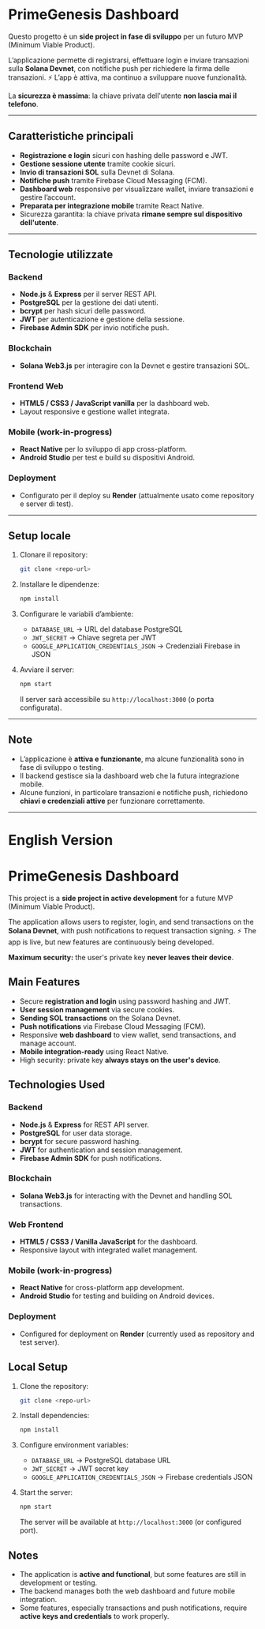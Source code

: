 # PrimeGenesis Dashboard

Questo progetto è un **side project in fase di sviluppo** per un futuro MVP (Minimum Viable Product).

L’applicazione permette di registrarsi, effettuare login e inviare transazioni sulla **Solana Devnet**, con notifiche push per richiedere la firma delle transazioni. ⚡ L’app è attiva, ma continuo a sviluppare nuove funzionalità.

La **sicurezza è massima**: la chiave privata dell'utente **non lascia mai il telefono**.

---

## Caratteristiche principali

* **Registrazione e login** sicuri con hashing delle password e JWT.
* **Gestione sessione utente** tramite cookie sicuri.
* **Invio di transazioni SOL** sulla Devnet di Solana.
* **Notifiche push** tramite Firebase Cloud Messaging (FCM).
* **Dashboard web** responsive per visualizzare wallet, inviare transazioni e gestire l’account.
* **Preparata per integrazione mobile** tramite React Native.
* Sicurezza garantita: la chiave privata **rimane sempre sul dispositivo dell'utente**.

---

## Tecnologie utilizzate

### Backend

* **Node.js** & **Express** per il server REST API.
* **PostgreSQL** per la gestione dei dati utenti.
* **bcrypt** per hash sicuri delle password.
* **JWT** per autenticazione e gestione della sessione.
* **Firebase Admin SDK** per invio notifiche push.

### Blockchain

* **Solana Web3.js** per interagire con la Devnet e gestire transazioni SOL.

### Frontend Web

* **HTML5 / CSS3 / JavaScript vanilla** per la dashboard web.
* Layout responsive e gestione wallet integrata.

### Mobile (work-in-progress)

* **React Native** per lo sviluppo di app cross-platform.
* **Android Studio** per test e build su dispositivi Android.

### Deployment

* Configurato per il deploy su **Render** (attualmente usato come repository e server di test).

---

## Setup locale

1. Clonare il repository:

   ```bash
   git clone <repo-url>
   ```
2. Installare le dipendenze:

   ```bash
   npm install
   ```
3. Configurare le variabili d’ambiente:

   * `DATABASE_URL` → URL del database PostgreSQL
   * `JWT_SECRET` → Chiave segreta per JWT
   * `GOOGLE_APPLICATION_CREDENTIALS_JSON` → Credenziali Firebase in JSON
4. Avviare il server:

   ```bash
   npm start
   ```

   Il server sarà accessibile su `http://localhost:3000` (o porta configurata).

---

## Note

* L’applicazione è **attiva e funzionante**, ma alcune funzionalità sono in fase di sviluppo o testing.
* Il backend gestisce sia la dashboard web che la futura integrazione mobile.
* Alcune funzioni, in particolare transazioni e notifiche push, richiedono **chiavi e credenziali attive** per funzionare correttamente.

---

# English Version

# PrimeGenesis Dashboard

This project is a **side project in active development** for a future MVP (Minimum Viable Product).

The application allows users to register, login, and send transactions on the **Solana Devnet**, with push notifications to request transaction signing. ⚡ The app is live, but new features are continuously being developed.

**Maximum security:** the user's private key **never leaves their device**.

## Main Features

* Secure **registration and login** using password hashing and JWT.
* **User session management** via secure cookies.
* **Sending SOL transactions** on the Solana Devnet.
* **Push notifications** via Firebase Cloud Messaging (FCM).
* Responsive **web dashboard** to view wallet, send transactions, and manage account.
* **Mobile integration-ready** using React Native.
* High security: private key **always stays on the user's device**.

## Technologies Used

### Backend

* **Node.js** & **Express** for REST API server.
* **PostgreSQL** for user data storage.
* **bcrypt** for secure password hashing.
* **JWT** for authentication and session management.
* **Firebase Admin SDK** for push notifications.

### Blockchain

* **Solana Web3.js** for interacting with the Devnet and handling SOL transactions.

### Web Frontend

* **HTML5 / CSS3 / Vanilla JavaScript** for the dashboard.
* Responsive layout with integrated wallet management.

### Mobile (work-in-progress)

* **React Native** for cross-platform app development.
* **Android Studio** for testing and building on Android devices.

### Deployment

* Configured for deployment on **Render** (currently used as repository and test server).

## Local Setup

1. Clone the repository:

   ```bash
   git clone <repo-url>
   ```
2. Install dependencies:

   ```bash
   npm install
   ```
3. Configure environment variables:

   * `DATABASE_URL` → PostgreSQL database URL
   * `JWT_SECRET` → JWT secret key
   * `GOOGLE_APPLICATION_CREDENTIALS_JSON` → Firebase credentials JSON
4. Start the server:

   ```bash
   npm start
   ```

   The server will be available at `http://localhost:3000` (or configured port).

## Notes

* The application is **active and functional**, but some features are still in development or testing.
* The backend manages both the web dashboard and future mobile integration.
* Some features, especially transactions and push notifications, require **active keys and credentials** to work properly.
